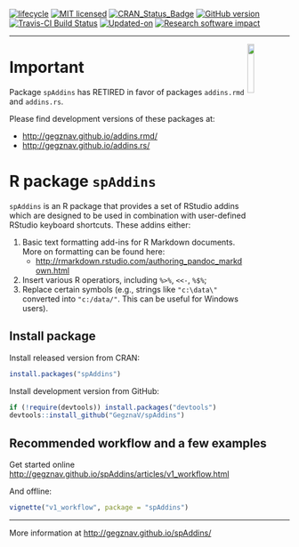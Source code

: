 
<!-- 

TO DO: 

1. Create an interactive addin, that enables to select formatting options;
2. Write unit tests.
3. Insert link [label](link_location)
4. Insert image ![caption](image_location)
5. Insert image with caption (interactive input through Shiny):

fig_id = sub("\\.","_",
             paste0("fig_ID__", (as.double(Sys.time()))))

<img src="image_location" title="The_caption_of_your_figure_comes_here..." alt="The_caption_of_your_figure_comes_here..." style="display: block; margin: auto;" />

6. Write function to check if there is a space before and after the selection
(for %>% and similar operators)

7. Add possibility not to add list bullets and numbers to the empty rows.

-->

<!-- README.md is generated from README.Rmd. Please edit that file -->

[![lifecycle](https://img.shields.io/badge/lifecycle-retired-orange.svg)](https://www.tidyverse.org/lifecycle/#retired)
[![MIT
licensed](https://img.shields.io/badge/license-MIT-blue.svg)](https://opensource.org/licenses/MIT)
[![CRAN\_Status\_Badge](http://www.r-pkg.org/badges/version/spAddins)](https://cran.r-project.org/package=spAddins)
[![GitHub
version](https://img.shields.io/badge/GitHub-0.2.2.9008-brightgreen.svg)](https://github.com/GegznaV/spAddins)
[![Travis-CI Build
Status](https://travis-ci.org/GegznaV/spAddins.png?branch=master)](https://travis-ci.org/GegznaV/spAddins)
[![Updated-on](https://img.shields.io/badge/Updated%20on-2019--02--27-yellowgreen.svg)](/commits/master)
[![Research software
impact](http://depsy.org/api/package/cran/spAddins/badge.svg)](http://depsy.org/package/r/spAddins)

<!-- [![Rdoc](http://www.rdocumentation.org/badges/version/spAddins)](http://www.rdocumentation.org/packages/spAddins) -->

<!--

-->

-----

<img src="http://gegznav.github.io/spAddins/logo.png" align="right" width="15%" height="15%"/>

# Important

Package `spAddins` has RETIRED in favor of packages `addins.rmd` and
`addins.rs`.

Please find development versions of these packages at:

  - <http://gegznav.github.io/addins.rmd/>
  - <http://gegznav.github.io/addins.rs/>

# R package `spAddins`

`spAddins` is an R package that provides a set of RStudio addins which
are designed to be used in combination with user-defined RStudio
keyboard shortcuts. These addins either:

1)  Basic text formatting add-ins for R Markdown documents. More on
    formatting can be found here:
      - <http://rmarkdown.rstudio.com/authoring_pandoc_markdown.html>
2)  Insert various R operatiors, including `%>%`, `<<-`, `%$%`;
3)  Replace certain symbols (e.g., strings like `"c:\data\"` converted
    into `"c:/data/"`. This can be useful for Windows users).

<!-- 
1) **format text in R Markdown documents**: 
    - **enclose** either selected text or selected rows with special symbols and text gets inerpreted in a special way when rendered with R Markdown (e.g., converts "bold" into "\*\*bold\*\*"
that is interpreted as "**bold**").
2) **insert** text (e.g., operators `%>%`, `<<-`, `%$%`) at the cursor position; 
3)  **replace** symbols in selected
pieces of text (e.g., convert backslashes to forward slashes which results 
in strings like `"c:\data\"` converted into `"c:/data/"`). 
-->

## Install package

Install released version from CRAN:

``` r
install.packages("spAddins")
```

Install development version from GitHub:

``` r
if (!require(devtools)) install.packages("devtools")
devtools::install_github("GegznaV/spAddins")
```

## Recommended workflow and a few examples

Get started online
<http://gegznav.github.io/spAddins/articles/v1_workflow.html>

And offline:

``` r
vignette("v1_workflow", package = "spAddins")
```

<!-- browseVignettes("spAddins") -->

-----

More information at <http://gegznav.github.io/spAddins/>
